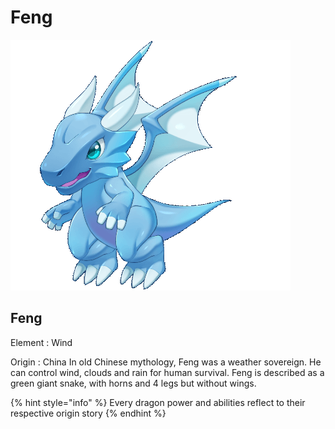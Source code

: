# Feng

![](../../.gitbook/assets/naga1.gif)

## Feng&#x20;

Element : Wind&#x20;

Origin : China In old Chinese mythology, Feng was a weather sovereign. He can control wind, clouds and rain for human survival. Feng is described as a green giant snake, with horns and 4 legs but without wings.

{% hint style="info" %}
Every dragon power and abilities reflect to their respective origin story
{% endhint %}
